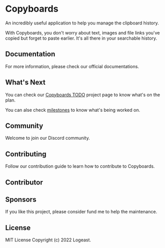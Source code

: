 # Copyboards

An incredibly useful application to help you manage the clipboard history.

With Copyboards, you don't worry about text, images and file links you've copied but forget to paste earlier. It's all there in your searchable history.

## Documentation

For more information, please check our official documentations.

## What's Next

You can check our [Copyboards TODO](https://github.com/users/logeast/projects/3/views/1) project page to know what's on the plan.

You can alse check [milestones](https://github.com/logeast/copyboards/milestones) to know what's being worked on.

## Community

Welcome to join our Discord community.

## Contributing

Follow our contribution guide to learn how to contribute to Copyboards.

## Contributor

## Sponsors

If you like this project, please consider fund me to help the maintenance.

## License

MIT License Copyright (c) 2022 Logeast.
